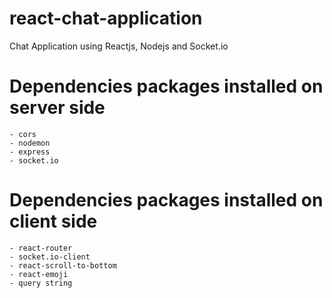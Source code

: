 # react-chat-application
Chat Application using Reactjs, Nodejs and Socket.io

# Dependencies packages installed on server side 
    - cors
    - nodemon
    - express
    - socket.io

# Dependencies packages installed on client side
    - react-router
    - socket.io-client
    - react-scroll-to-bottom
    - react-emoji
    - query string
